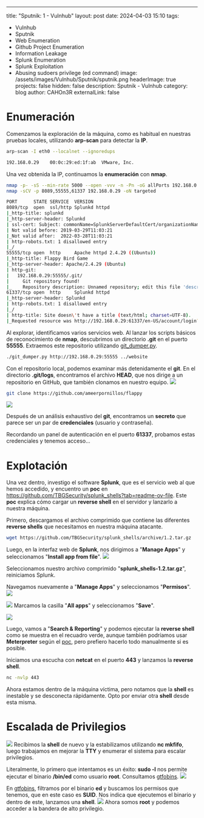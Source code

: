 ---
title: "Sputnik: 1 - Vulnhub"
layout: post
date: 2024-04-03 15:10
tags:
  - Vulnhub
  - Sputnik
  - Web Enumeration
  - Github Project Enumeration
  - Information Leakage
  - Splunk Enumeration
  - Splunk Exploitation
  - Abusing sudoers privilege (ed command)
image: /assets/images/Vulnhub/Sputnik/sputnik.png
headerImage: true
projects: false
hidden: false
description: Sputnik - Vulnhub
category: blog
author: CAHOn3R
externalLink: false

# Enumeración
Comenzamos la exploración de la máquina, como es habitual en nuestras pruebas locales, utilizando **arp-scan** para detectar la **IP**.
```bash
arp-scan -I eth0 --localnet --ignoredups

192.168.0.29	00:0c:29:ed:1f:ab  VMware, Inc.
```

Una vez obtenida la IP, continuamos la **enumeración** con **nmap**.
```bash
nmap -p- -sS --min-rate 5000 --open -vvv -n -Pn -oG allPorts 192.168.0.29
nmap -sCV -p 8089,55555,61337 192.168.0.29 -oN targeted

PORT      STATE SERVICE  VERSION
8089/tcp  open  ssl/http Splunkd httpd
|_http-title: splunkd
|_http-server-header: Splunkd
| ssl-cert: Subject: commonName=SplunkServerDefaultCert/organizationName=SplunkUser
| Not valid before: 2019-03-29T11:03:21
|_Not valid after:  2022-03-28T11:03:21
| http-robots.txt: 1 disallowed entry 
|_/
55555/tcp open  http     Apache httpd 2.4.29 ((Ubuntu))
|_http-title: Flappy Bird Game
|_http-server-header: Apache/2.4.29 (Ubuntu)
| http-git: 
|   192.168.0.29:55555/.git/
|     Git repository found!
|_    Repository description: Unnamed repository; edit this file 'description' to name the...
61337/tcp open  http     Splunkd httpd
|_http-server-header: Splunkd
| http-robots.txt: 1 disallowed entry 
|_/
| http-title: Site doesn\'t have a title (text/html; charset=UTF-8).
|_Requested resource was http://192.168.0.29:61337/en-US/account/login?return_to=%2Fen-US%2F

```

Al explorar, identificamos varios servicios web. Al lanzar los scripts básicos de reconocimiento de **nmap**, descubrimos un directorio **.git** en el puerto **55555**. Extraemos este repositorio utilizando [git_dumper.py](https://github.com/arthaud/git-dumper).
```bash
./git_dumper.py http://192.168.0.29:55555 ../website
```

Con el repositorio local, podemos examinar más detenidamente el **git**. En el directorio **.git/logs**, encontramos el archivo **HEAD**, que nos dirige a un repositorio en GitHub, que también clonamos en nuestro equipo.
[<img src="/assets/images/vulnhub/Sputnik/captura1.png">](/assets/images/vulnhub/Sputnik/captura1.png)


```bash
git clone https://github.com/ameerpornillos/flappy
```

[<img src="/assets/images/vulnhub/Sputnik/captura2.png">](/assets/images/vulnhub/Sputnik/captura2.png)

Después de un análisis exhaustivo del **git**, encontramos un **secreto** que parece ser un par de **credenciales** (usuario y contraseña).

Recordando un panel de autenticación en el puerto **61337**, probamos estas credenciales y tenemos acceso...

# Explotación
Una vez dentro, investigo el software **Splunk**, que es el servicio web al que hemos accedido, y encuentro un **poc** en https://github.com/TBGSecurity/splunk_shells?tab=readme-ov-file. Este **poc** explica cómo cargar un **reverse shell** en el servidor y lanzarlo a nuestra máquina.

Primero, descargamos el archivo comprimido que contiene las diferentes **reverse shells** que necesitamos en nuestra máquina atacante.
```bash
wget https://github.com/TBGSecurity/splunk_shells/archive/1.2.tar.gz
```

Luego, en la interfaz web de **Splunk**, nos dirigimos a "**Manage Apps**" y seleccionamos "**Install app from file**".
[<img src="/assets/images/vulnhub/Sputnik/captura3.png">](/assets/images/vulnhub/Sputnik/captura3.png)

Seleccionamos nuestro archivo comprimido "**splunk_shells-1.2.tar.gz**", reiniciamos Splunk.

Navegamos nuevamente a "**Manage Apps**" y seleccionamos "**Permisos**".
[<img src="/assets/images/vulnhub/Sputnik/captura4.png">](/assets/images/vulnhub/Sputnik/captura4.png)

[<img src="/assets/images/vulnhub/Sputnik/captura5.png">](/assets/images/vulnhub/Sputnik/captura5.png)
Marcamos la casilla "**All apps**" y seleccionamos "**Save**".

[<img src="/assets/images/vulnhub/Sputnik/captura6.png">](/assets/images/vulnhub/Sputnik/captura6.png)

Luego, vamos a "**Search & Reporting**" y podemos ejecutar la **reverse shell** como se muestra en el recuadro verde, aunque también podríamos usar **Meterpreter** según el [poc](https://github.com/TBGSecurity/splunk_shells?tab=readme-ov-file), pero prefiero hacerlo todo manualmente si es posible.

Iniciamos una escucha con **netcat** en el puerto **443** y lanzamos la **reverse shell**.
```bash
nc -nvlp 443
```

Ahora estamos dentro de la máquina víctima, pero notamos que la **shell** es inestable y se desconecta rápidamente. Opto por enviar otra **shell** desde esta misma.

# Escalada de Privilegios
[<img src="/assets/images/vulnhub/Sputnik/captura7.png">](/assets/images/vulnhub/Sputnik/captura7.png)
Recibimos la **shell** de nuevo y la estabilizamos utilizando **nc mkfifo**, luego trabajamos en mejorar la **TTY** y enumerar el sistema para escalar privilegios.

Literalmente, lo primero que intentamos es un éxito: **sudo -l** nos permite ejecutar el binario **/bin/ed** como usuario **root**. Consultamos [gtfobins](https://gtfobins.github.io/gtfobins/ed/#sudo).
[<img src="/assets/images/vulnhub/Sputnik/captura8.png">](/assets/images/vulnhub/Sputnik/captura8.png)

En [gtfobins](https://gtfobins.github.io/gtfobins/ed/#sudo), filtramos por el binario **ed** y buscamos los permisos que tenemos, que en este caso es **SUID**. Nos indica que ejecutemos el binario y dentro de este, lanzamos una **shell**.
[<img src="/assets/images/vulnhub/Sputnik/captura9.png">](/assets/images/vulnhub/Sputnik/captura9.png)
Ahora somos **root** y podemos acceder a la bandera de alto privilegio.
